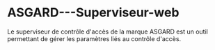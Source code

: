# ASGARD---Superviseur-web
Le superviseur de contrôle d'accès de la marque ASGARD est un outil permettant de gérer les paramètres liés au contrôle d'accès.
